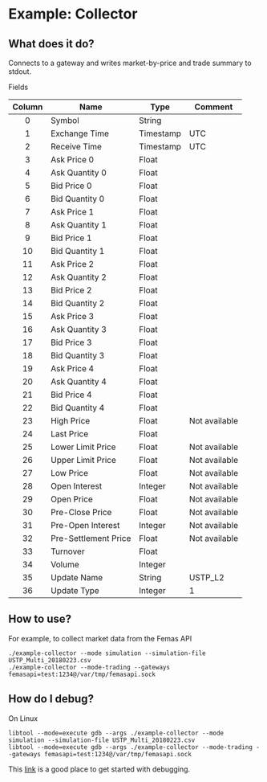 # Example: Collector

## What does it do?

Connects to a gateway and writes market-by-price and trade summary to stdout.

Fields

| Column | Name                 | Type      | Comment            |
|:------:| -------------------- | --------- | ------------------ |
|      0 | Symbol               | String    |                    |
|      1 | Exchange Time        | Timestamp | UTC                |
|      2 | Receive Time         | Timestamp | UTC                |
|      3 | Ask Price 0          | Float     |                    |
|      4 | Ask Quantity 0       | Float     |                    |
|      5 | Bid Price 0          | Float     |                    |
|      6 | Bid Quantity 0       | Float     |                    |
|      7 | Ask Price 1          | Float     |                    |
|      8 | Ask Quantity 1       | Float     |                    |
|      9 | Bid Price 1          | Float     |                    |
|     10 | Bid Quantity 1       | Float     |                    |
|     11 | Ask Price 2          | Float     |                    |
|     12 | Ask Quantity 2       | Float     |                    |
|     13 | Bid Price 2          | Float     |                    |
|     14 | Bid Quantity 2       | Float     |                    |
|     15 | Ask Price 3          | Float     |                    |
|     16 | Ask Quantity 3       | Float     |                    |
|     17 | Bid Price 3          | Float     |                    |
|     18 | Bid Quantity 3       | Float     |                    |
|     19 | Ask Price 4          | Float     |                    |
|     20 | Ask Quantity 4       | Float     |                    |
|     21 | Bid Price 4          | Float     |                    |
|     22 | Bid Quantity 4       | Float     |                    |
|     23 | High Price           | Float     | Not available      |
|     24 | Last Price           | Float     |                    |
|     25 | Lower Limit Price    | Float     | Not available      |
|     26 | Upper Limit Price    | Float     | Not available      |
|     27 | Low Price            | Float     | Not available      |
|     28 | Open Interest        | Integer   | Not available      |
|     29 | Open Price           | Float     | Not available      |
|     30 | Pre-Close Price      | Float     | Not available      |
|     31 | Pre-Open Interest    | Integer   | Not available      |
|     32 | Pre-Settlement Price | Float     | Not available      |
|     33 | Turnover             | Float     |                    |
|     34 | Volume               | Integer   |                    |
|     35 | Update Name          | String    | USTP\_L2           |
|     36 | Update Type          | Integer   | 1                  |

## How to use?

For example, to collect market data from the Femas API

	./example-collector --mode simulation --simulation-file USTP_Multi_20180223.csv
	./example-collector --mode-trading --gateways femasapi=test:1234@/var/tmp/femasapi.sock

## How do I debug?

On Linux

	libtool --mode=execute gdb --args ./example-collector --mode simulation --simulation-file USTP_Multi_20180223.csv
	libtool --mode=execute gdb --args ./example-collector --mode-trading --gateways femasapi=test:1234@/var/tmp/femasapi.sock

This [link](https://www.gnu.org/software/libtool/manual/html_node/Debugging-executables.html)
is a good place to get started with debugging.
